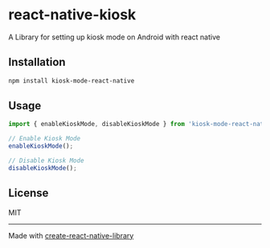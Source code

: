 # react-native-kiosk

A Library for setting up kiosk mode on Android with react native

## Installation

```sh
npm install kiosk-mode-react-native
```

## Usage

```js
import { enableKioskMode, disableKioskMode } from 'kiosk-mode-react-native';

// Enable Kiosk Mode
enableKioskMode();

// Disable Kiosk Mode
disableKioskMode();

```



## License

MIT

---

Made with [create-react-native-library](https://github.com/callstack/react-native-builder-bob)
